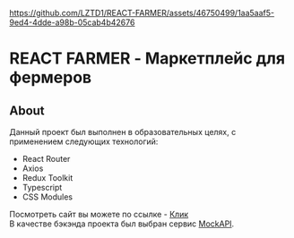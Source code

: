 

https://github.com/LZTD1/REACT-FARMER/assets/46750499/1aa5aaf5-9ed4-4dde-a98b-05cab4b42676

# REACT FARMER - Маркетплейс для фермеров

## About
Данный проект был выполнен в образовательных целях, с применением следующих технологий:
 - React Router
 - Axios
 - Redux Toolkit
 - Typescript
 - CSS Modules
 
Посмотреть сайт вы можете по ссылке - [Клик](https://reactfarmer.vercel.app)\
В качестве бэкэнда проекта был выбран сервис [MockAPI](https://mockapi.io/).
